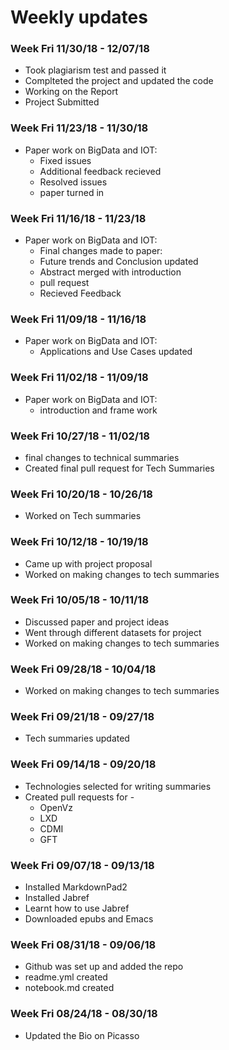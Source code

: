 # Weekly updates

### Week Fri 11/30/18 - 12/07/18
  * Took plagiarism test and passed it
  * Complteted the project and updated the code
  * Working on the Report
  * Project Submitted

### Week Fri 11/23/18 - 11/30/18
  * Paper work on BigData and IOT: 
    * Fixed issues
    * Additional feedback recieved
    * Resolved issues
    * paper turned in


### Week Fri 11/16/18 - 11/23/18
  * Paper work on BigData and IOT: 
    * Final changes made to paper:
     * Future trends and Conclusion updated
     * Abstract merged with introduction
    * pull request
    * Recieved Feedback


### Week Fri 11/09/18 - 11/16/18
  * Paper work on BigData and IOT: 
    * Applications and Use Cases updated
    

### Week Fri 11/02/18 - 11/09/18

  * Paper work on BigData and IOT: 
    * introduction and frame work
  
### Week Fri 10/27/18 - 11/02/18

  * final changes to technical summaries
  * Created final pull request for Tech Summaries
  
### Week Fri 10/20/18 - 10/26/18
  
  * Worked on Tech summaries
  

### Week Fri 10/12/18 - 10/19/18
  
  * Came up with project proposal
  * Worked on making changes to tech summaries

### Week Fri 10/05/18 - 10/11/18
 
  * Discussed paper and project ideas
  * Went through different datasets for project
  * Worked on making changes to tech summaries
  
  
### Week Fri 09/28/18 - 10/04/18

  * Worked on making changes to tech summaries
  
### Week Fri 09/21/18 - 09/27/18

  * Tech summaries updated
  
### Week Fri 09/14/18 - 09/20/18

  * Technologies selected for writing summaries
  * Created pull requests for - 
     * OpenVz
     * LXD
     * CDMI
     * GFT
  

### Week Fri 09/07/18 - 09/13/18
  
  * Installed MarkdownPad2
  * Installed Jabref
  * Learnt how to use Jabref
  * Downloaded epubs and Emacs

### Week Fri 08/31/18 - 09/06/18

  * Github was set up and added the repo
  * readme.yml created
  * notebook.md created
  
### Week Fri 08/24/18 - 08/30/18
  * Updated the Bio on Picasso
